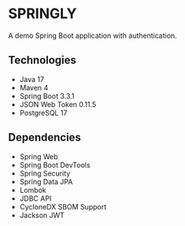 # SPRINGLY
A demo Spring Boot application with authentication.

## Technologies

- Java 17
- Maven 4
- Spring Boot 3.3.1
- JSON Web Token 0.11.5
- PostgreSQL 17

## Dependencies

- Spring Web
- Spring Boot DevTools
- Spring Security
- Spring Data JPA
- Lombok
- JDBC API
- CycloneDX SBOM Support
- Jackson JWT
